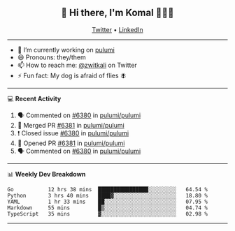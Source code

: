 <h2 align="center"> 👋 Hi there, I'm Komal 🧑🏾‍💻 </h2>
<p align="center">
    <a href="https://twitter.com/zwitkali">Twitter</a> •
    <a href="https://www.linkedin.com/in/komal-ali/">LinkedIn</a>
</p>

--------

- 🔭 I’m currently working on [pulumi](https://github.com/pulumi/pulumi)
- 😄 Pronouns: they/them
- 📫 How to reach me: [@zwitkali](https://twitter.com/zwitkali) on Twitter
- ⚡ Fun fact: My dog is afraid of flies 🪰

--------
💻 **Recent Activity**

<!--START_SECTION:activity-->
1. 🗣 Commented on [#6380](https://github.com/pulumi/pulumi/issues/6380) in [pulumi/pulumi](https://github.com/pulumi/pulumi)
2. 🎉 Merged PR [#6381](https://github.com/pulumi/pulumi/pull/6381) in [pulumi/pulumi](https://github.com/pulumi/pulumi)
3. ❗️ Closed issue [#6380](https://github.com/pulumi/pulumi/issues/6380) in [pulumi/pulumi](https://github.com/pulumi/pulumi)
4. 💪 Opened PR [#6381](https://github.com/pulumi/pulumi/pull/6381) in [pulumi/pulumi](https://github.com/pulumi/pulumi)
5. 🗣 Commented on [#6380](https://github.com/pulumi/pulumi/issues/6380) in [pulumi/pulumi](https://github.com/pulumi/pulumi)
<!--END_SECTION:activity-->

--------

📊 **Weekly Dev Breakdown**
<!--START_SECTION:waka-->
```text
Go           12 hrs 38 mins  ████████████████░░░░░░░░░   64.54 % 
Python       3 hrs 40 mins   ████▓░░░░░░░░░░░░░░░░░░░░   18.80 % 
YAML         1 hr 33 mins    ██░░░░░░░░░░░░░░░░░░░░░░░   07.95 % 
Markdown     55 mins         █▒░░░░░░░░░░░░░░░░░░░░░░░   04.74 % 
TypeScript   35 mins         ▓░░░░░░░░░░░░░░░░░░░░░░░░   02.98 % 
```
<!--END_SECTION:waka-->

--------